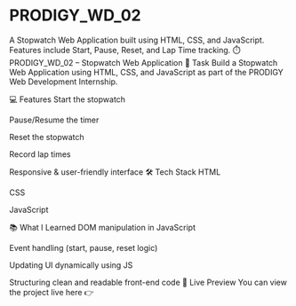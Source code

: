 # PRODIGY_WD_02
A Stopwatch Web Application built using HTML, CSS, and JavaScript. Features include Start, Pause, Reset, and Lap Time tracking.
⏱️ PRODIGY_WD_02 – Stopwatch Web Application
📌 Task
Build a Stopwatch Web Application using HTML, CSS, and JavaScript as part of the PRODIGY Web Development Internship.

💻 Features
Start the stopwatch

Pause/Resume the timer

Reset the stopwatch

Record lap times

Responsive & user-friendly interface
🛠️ Tech Stack
HTML

CSS

JavaScript

📚 What I Learned
DOM manipulation in JavaScript

Event handling (start, pause, reset logic)

Updating UI dynamically using JS

Structuring clean and readable front-end code
🔗 Live Preview
You can view the project live here 👉 
